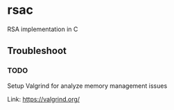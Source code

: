 # rsac
RSA implementation in C


## Troubleshoot

### TODO

Setup Valgrind for analyze memory management issues

Link: https://valgrind.org/ 
